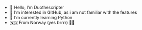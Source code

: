 - 👋 Hello, I’m Duothescripter
- 👀 I’m interested in GitHub, as i am not familiar with the features
- 🌱 I’m currently learning Python
- 🇳🇴 From Norway (yes brrrr) 😶‍🌫️

